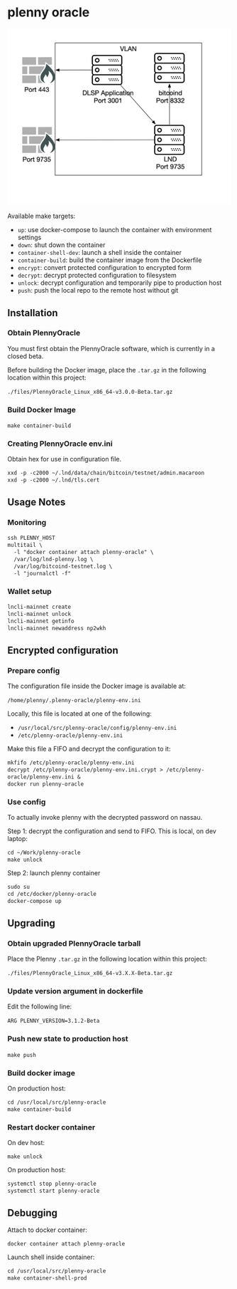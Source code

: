 # plenny oracle

<!--
git clone \
  -c core.sshCommand="/usr/bin/ssh -o IdentitiesOnly=yes -i ~/.ssh/0xidm" \
  git@github.com:0xidm/0xidm.git

git config --local user.email "0xidm"
git config --local user.name "0xidm"
-->

![](vlan-diagram.png)

Available make targets:

- `up`: use docker-compose to launch the container with environment settings
- `down`: shut down the container
- `container-shell-dev`: launch a shell inside the container
- `container-build`: build the container image from the Dockerfile
- `encrypt`: convert protected configuration to encrypted form
- `decrypt`: decrypt protected configuration to filesystem
- `unlock`: decrypt configuration and temporarily pipe to production host
- `push`: push the local repo to the remote host without git

## Installation

### Obtain PlennyOracle

You must first obtain the PlennyOracle software, which is currently in a closed beta.

Before building the Docker image, place the `.tar.gz` in the following location within this project:

`./files/PlennyOracle_Linux_x86_64-v3.0.0-Beta.tar.gz`

### Build Docker Image

`make container-build`

### Creating PlennyOracle env.ini

Obtain hex for use in configuration file.

```{bash}
xxd -p -c2000 ~/.lnd/data/chain/bitcoin/testnet/admin.macaroon
xxd -p -c2000 ~/.lnd/tls.cert
```

## Usage Notes

### Monitoring

```{bash}
ssh PLENNY_HOST
multitail \
  -l "docker container attach plenny-oracle" \
  /var/log/lnd-plenny.log \
  /var/log/bitcoind-testnet.log \
  -l "journalctl -f"
```

### Wallet setup

```{bash}
lncli-mainnet create
lncli-mainnet unlock
lncli-mainnet getinfo
lncli-mainnet newaddress np2wkh
```

## Encrypted configuration

### Prepare config

The configuration file inside the Docker image is available at:

`/home/plenny/.plenny-oracle/plenny-env.ini`

Locally, this file is located at one of the following:

- `/usr/local/src/plenny-oracle/config/plenny-env.ini`
- `/etc/plenny-oracle/plenny-env.ini`

Make this file a FIFO and decrypt the configuration to it:

```{bash}
mkfifo /etc/plenny-oracle/plenny-env.ini
decrypt /etc/plenny-oracle/plenny-env.ini.crypt > /etc/plenny-oracle/plenny-env.ini &
docker run plenny-oracle
```

### Use config

To actually invoke plenny with the decrypted password on nassau.

Step 1: decrypt the configuration and send to FIFO.  This is local, on dev laptop:

```{bash}
cd ~/Work/plenny-oracle
make unlock
```

Step 2: launch plenny container

```{bash}
sudo su
cd /etc/docker/plenny-oracle
docker-compose up
```

## Upgrading

### Obtain upgraded PlennyOracle tarball

Place the Plenny `.tar.gz` in the following location within this project:

`./files/PlennyOracle_Linux_x86_64-v3.X.X-Beta.tar.gz`

### Update version argument in dockerfile

Edit the following line:

`ARG PLENNY_VERSION=3.1.2-Beta`

### Push new state to production host

`make push`

### Build docker image

On production host:

```{bash}
cd /usr/local/src/plenny-oracle
make container-build
```

### Restart docker container

On dev host:

```{bash}
make unlock
```

On production host:

```{bash}
systemctl stop plenny-oracle
systemctl start plenny-oracle
```

## Debugging

Attach to docker container:

```{bash}
docker container attach plenny-oracle
```

Launch shell inside container:

```{bash}
cd /usr/local/src/plenny-oracle
make container-shell-prod
```
